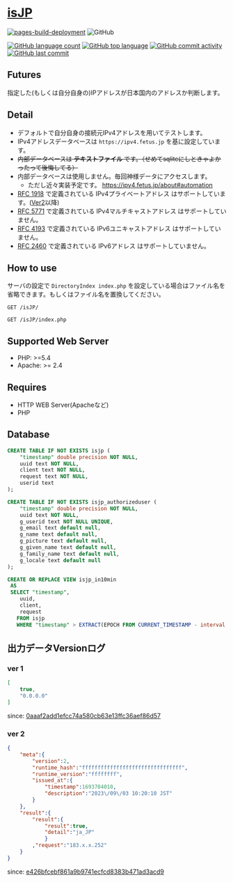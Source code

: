 # [isJP](https://github.com/n138-kz/isJP)

[![pages-build-deployment](https://github.com/n138-kz/isJP/actions/workflows/pages/pages-build-deployment/badge.svg?branch=master)](https://github.com/n138-kz/isJP/actions/workflows/pages/pages-build-deployment)
![GitHub](https://img.shields.io/github/license/n138-kz/isJP)
  
[![GitHub language count](https://img.shields.io/github/languages/count/lkz138/isJP)](README.md)
[![GitHub top language](https://img.shields.io/github/languages/top/lkz138/isJP)](README.md)
[![GitHub commit activity](https://img.shields.io/github/commit-activity/m/lkz138/isJP)](README.md)
[![GitHub last commit](https://img.shields.io/github/last-commit/lkz138/isJP)](README.md)

## Futures

指定した(もしくは自分自身の)IPアドレスが日本国内のアドレスか判断します。

## Detail

- デフォルトで自分自身の接続元IPv4アドレスを用いてテストします。
- IPv4アドレスデータベースは `https://ipv4.fetus.jp` を基に設定しています。
- ~~内部データベースは **テキストファイル** です。（せめてsqliteにしときゃよかったって後悔してる）~~
- 内部データベースは使用しません。毎回神様データにアクセスします。
  - ただし近々実装予定です。 https://ipv4.fetus.jp/about#automation
- [RFC 1918](https://tools.ietf.org/html/rfc1918) で定義されている IPv4プライベートアドレス はサポートしています。([Ver2](https://github.com/n138-kz/isJP/tree/e426bfcebf861a9b9741ecfcd8383b471ad3acd9)以降)
- [RFC 5771](https://tools.ietf.org/html/rfc5771) で定義されている IPv4マルチキャストアドレス はサポートしていません。
- [RFC 4193](https://tools.ietf.org/html/rfc4193) で定義されている IPv6ユニキャストアドレス はサポートしていません。
- [RFC 2460](https://tools.ietf.org/html/rfc2460) で定義されている IPv6アドレス はサポートしていません。

## How to use

サーバの設定で `DirectoryIndex index.php` を設定している場合はファイル名を省略できます。もしくはファイル名を置換してください。

```http
GET /isJP/
```

```http
GET /isJP/index.php
```

## Supported Web Server

- PHP: >=5.4
- Apache: >= 2.4

## Requires

- HTTP WEB Server(Apacheなど)
- PHP

## Database

```sql
CREATE TABLE IF NOT EXISTS isjp (
    "timestamp" double precision NOT NULL,
    uuid text NOT NULL,
    client text NOT NULL,
    request text NOT NULL,
    userid text
);
```
```sql
CREATE TABLE IF NOT EXISTS isjp_authorizeduser (
    "timestamp" double precision NOT NULL,
    uuid text NOT NULL,
    g_userid text NOT NULL UNIQUE,
    g_email text default null,
    g_name text default null,
    g_picture text default null,
    g_given_name text default null,
    g_family_name text default null,
    g_locale text default null
);
```
```sql
CREATE OR REPLACE VIEW isjp_in10min
 AS
 SELECT "timestamp",
    uuid,
    client,
    request
   FROM isjp
   WHERE "timestamp" > EXTRACT(EPOCH FROM CURRENT_TIMESTAMP - interval '10 minute');
```

## 出力データVersionログ

### ver 1

```json
[
    true,
    "0.0.0.0"
]
```
since: [0aaaf2add1efcc74a580cb63e13ffc36aef86d57](https://github.com/n138-kz/isJP/tree/0aaaf2add1efcc74a580cb63e13ffc36aef86d57)

### ver 2

```json
{
    "meta":{
        "version":2,
        "runtime_hash":"ffffffffffffffffffffffffffffffff",
        "runtime_version":"ffffffff",
        "issued_at":{
            "timestamp":1693704010,
            "description":"2023\/09\/03 10:20:10 JST"
        }
    },
    "result":{
        "result":{
            "result":true,
            "detail":"ja_JP"
            }
        ,"request":"183.x.x.252"
    }
}
```
since: [e426bfcebf861a9b9741ecfcd8383b471ad3acd9](https://github.com/n138-kz/isJP/tree/e426bfcebf861a9b9741ecfcd8383b471ad3acd9)
